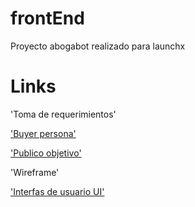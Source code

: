 # frontEnd

Proyecto abogabot realizado para launchx



# Links

'Toma de requerimientos'


['Buyer persona'](https://github.com/alexaandergh/frontEnd/blob/main/buyer%20persona.png)


['Publico objetivo'](https://miro.com/app/board/uXjVOJFv6AY=/)


'Wireframe'


['Interfas de usuario UI'](https://miro.com/app/board/uXjVOJF9oI0=/)
